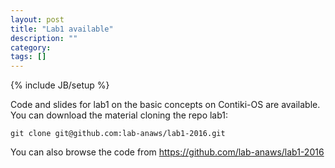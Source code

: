```yaml
---
layout: post
title: "Lab1 available"
description: ""
category: 
tags: []
---
```

{% include JB/setup %}

Code and slides for lab1 on the basic concepts on Contiki-OS are available.
You can download the material cloning the repo lab1:
```
git clone git@github.com:lab-anaws/lab1-2016.git
```

You can also browse the code from  <https://github.com/lab-anaws/lab1-2016>

